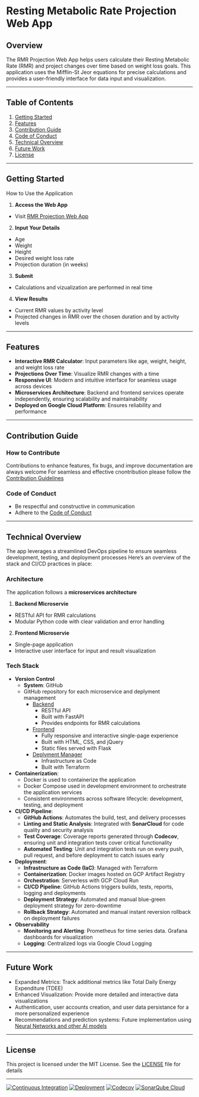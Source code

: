 # Resting Metabolic Rate Projection Web App

## Overview
The RMR Projection Web App helps users calculate their Resting Metabolic Rate (RMR) and project changes over time based on weight loss goals. This application uses the Mifflin-St Jeor equations for precise calculations and provides a user-friendly interface for data input and visualization.

---

## Table of Contents
1. [Getting Started](#getting-started)
2. [Features](#features)
3. [Contribution Guide](#contribution-guide)
4. [Code of Conduct](#code-of-conduct)
5. [Technical Overview](#technical-overview)
6. [Future Work](#future-work)
7. [License](#license)

---

## Getting Started
How to Use the Application
1. **Access the Web App**
  - Visit [RMR Projection Web App](https://rmr-projection.example.com)
2. **Input Your Details**
  - Age
  - Weight
  - Height
  - Desired weight loss rate
  - Projection duration (in weeks)
3. **Submit**
  - Calculations and vizualization are performed in real time
4. **View Results**
  - Current RMR values by activity level
  - Projected changes in RMR over the chosen duration and by activity levels

---

## Features
- **Interactive RMR Calculator**: Input parameters like age, weight, height, and weight loss rate
- **Projections Over Time**: Visualize RMR changes with a time
- **Responsive UI**: Modern and intuitive interface for seamless usage across devices
- **Microservices Architecture**: Backend and frontend services operate independently, ensuring scalability and maintainability
- **Deployed on Google Cloud Platform**: Ensures reliability and performance

---

## Contribution Guide
### How to Contribute
Contributions to enhance features, fix bugs, and improve documentation are always welcome
For seamless and effective cnontribution please follow the [Contribution Guidelines](CONTRIBUTING.md)

### Code of Conduct
- Be respectful and constructive in communication
- Adhere to the [Code of Conduct](CODE_OF_CONDUCT.md)

---

## Technical Overview
The app leverages a streamlined DevOps pipeline to ensure seamless development, testing, and deployment processes Here’s an overview of the stack and CI/CD practices in place:

### Architecture
The application follows a **microservices architecture**
1. **Backend Microservie**
  - RESTful API for RMR calculations
  - Modular Python code with clear validation and error handling
2. **Frontend Microservie**
  - Single-page application
  - Interactive user interface for input and result visualization

### Tech Stack
- **Version Control**
  - **System**: GitHub
  - GitHub repository for each microservice and deplyment management
    - [Backend](https://github.com/yifattih/rmr-projection-api-model)
      - RESTful API 
      - Built with FastAPI
      - Provides endpoints for RMR calculations
    - [Frontend](https://github.com/yifattih/rmr-projection-client-browser)
      - Fully responsive and interactive single-page experience
      - Built with HTML, CSS, and jQuery
      - Static files served with Flask
    - [Deplyment Manager](https://github.com/yifattih/rmr-projection-iac)
        - Infrastructure as Code
        - Built with Terraform
- **Containerization**:
  - Docker is used to containerize the application
  - Docker Compose used in development environment to orchestrate the application services
  - Consistent environments across software lifecycle: development, testing, and deployment
- **CI/CD Pipeline**:
  - **GitHub Actions**: Automates the build, test, and delivery processes
  - **Linting and Static Analysis**: Integrated with **SonarCloud** for code quality and security analysis
  - **Test Coverage**: Coverage reports generated through **Codecov**, ensuring unit and integration tests cover critical functionality
  - **Automated Testing**: Unit and integration tests run on every push, pull request, and before deployment to catch issues early
- **Deployment**: 
  - **Infrastructure as Code (IaC)**: Managed with Terraform
  - **Containerization**: Docker images hosted on GCP Artifact Registry
  - **Orchestration**: Serverless with GCP Cloud Run
  - **CI/CD Pipeline**: GitHub Actions triggers builds, tests, reports, logging and deployments
  - **Deployment Strategy**: Automated and manual blue-green deployment strategy for zero-downtime
  - **Rollback Strategy**: Automated and manual instant reversion rollback on deployment failures
- **Observability**
  - **Monitoring and Alerting**: Prometheus for time series data. Grafana dashboards for visualization
  - **Logging**: Centralized logs via Google Cloud Logging

---

## Future Work
- Expanded Metrics: Track additional metrics like Total Daily Energy Expenditure (TDEE)
- Enhanced Visualization: Provide more detailed and interactive data visualizations
- Authentication, user accounts creation, and user data persistance for a more personalized experience
- Recommendations and prediction systems: Future implementation using [Neural Networks and other AI models](https://ui.adsabs.harvard.edu/abs/2024IEEEA..12o6050A/abstract)

---

## License
This project is licensed under the MIT License. See the [LICENSE](https://github.com/yifattih/rmr-projection-api-model/blob/main/LICENSE) file for details

---

[![Continuous Integration](https://github.com/yifattih/rmr-projection-api-model/actions/workflows/ci_release.yml/badge.svg)](https://github.com/yifattih/rmr-projection-api-model/actions/workflows/ci_release.yml)
[![Deployment](https://github.com/yifattih/rmr-projection-iac/actions/workflows/deploy.yaml/badge.svg)](https://github.com/yifattih/rmr-projection-iac/actions/workflows/deploy.yaml)
[![Codecov](https://codecov.io/gh/yifattih/rmr-projection-api-model/graph/badge.svg?token=7CK07XM5W4)](https://codecov.io/gh/yifattih/rmr-projection-api-model)
[![SonarQube Cloud](https://sonarcloud.io/images/project_badges/sonarcloud-highlight.svg)](https://sonarcloud.io/summary/new_code?id=yifattih_bmr_calculator)